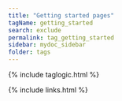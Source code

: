 ```yaml
---
title: "Getting started pages"
tagName: getting_started
search: exclude
permalink: tag_getting_started
sidebar: mydoc_sidebar
folder: tags
---
```

{% include taglogic.html %}

{% include links.html %}
